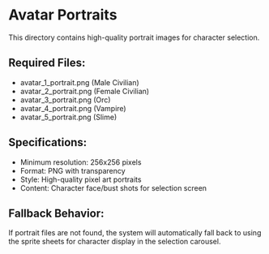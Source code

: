 # Avatar Portraits

This directory contains high-quality portrait images for character selection.

## Required Files:
- avatar_1_portrait.png (Male Civilian)
- avatar_2_portrait.png (Female Civilian) 
- avatar_3_portrait.png (Orc)
- avatar_4_portrait.png (Vampire)
- avatar_5_portrait.png (Slime)

## Specifications:
- Minimum resolution: 256x256 pixels
- Format: PNG with transparency
- Style: High-quality pixel art portraits
- Content: Character face/bust shots for selection screen

## Fallback Behavior:
If portrait files are not found, the system will automatically fall back to using the sprite sheets for character display in the selection carousel.